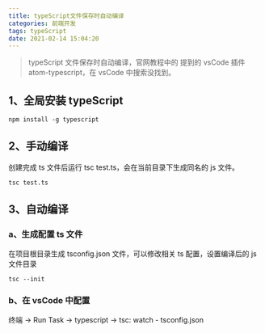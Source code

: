```yaml
---
title: typeScript文件保存时自动编译
categories: 前端开发
tags: typeScript
date: 2021-02-14 15:04:20
---
```


> typeScript 文件保存时自动编译，官网教程中的 提到的 vsCode 插件 atom-typescript，在 vsCode 中搜索没找到。

## 1、全局安装 typeScript

```
npm install -g typescript
```

## 2、手动编译

创建完成 ts 文件后运行 tsc test.ts，会在当前目录下生成同名的 js 文件。

```
tsc test.ts
```

## 3、自动编译

### a、生成配置 ts 文件

在项目根目录生成 tsconfig.json 文件，可以修改相关 ts 配置，设置编译后的 js 文件目录

```
tsc --init
```

### b、在 vsCode 中配置

终端 -> Run Task -> typescript -> tsc: watch - tsconfig.json
